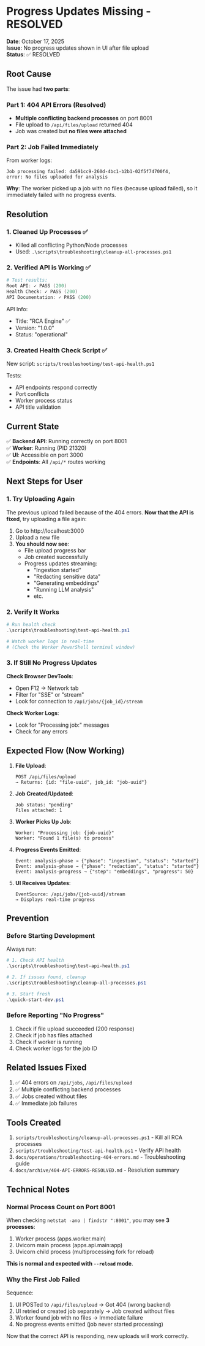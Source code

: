 # Progress Updates Missing - RESOLVED

**Date**: October 17, 2025  
**Issue**: No progress updates shown in UI after file upload  
**Status**: ✅ RESOLVED

## Root Cause

The issue had **two parts**:

### Part 1: 404 API Errors (Resolved)
- **Multiple conflicting backend processes** on port 8001
- File upload to `/api/files/upload` returned 404
- Job was created but **no files were attached**

### Part 2: Job Failed Immediately
From worker logs:
```
Job processing failed: da591cc9-260d-4bc1-b2b1-02f5f74700f4, 
error: No files uploaded for analysis
```

**Why**: The worker picked up a job with no files (because upload failed), so it immediately failed with no progress events.

## Resolution

### 1. Cleaned Up Processes ✅
- Killed all conflicting Python/Node processes
- Used: `.\scripts\troubleshooting\cleanup-all-processes.ps1`

### 2. Verified API is Working ✅
```powershell
# Test results:
Root API: ✓ PASS (200)
Health Check: ✓ PASS (200)
API Documentation: ✓ PASS (200)
```

API Info:
- Title: "RCA Engine" ✅
- Version: "1.0.0"
- Status: "operational"

### 3. Created Health Check Script ✅
New script: `scripts/troubleshooting/test-api-health.ps1`

Tests:
- API endpoints respond correctly
- Port conflicts
- Worker process status
- API title validation

## Current State

✅ **Backend API**: Running correctly on port 8001  
✅ **Worker**: Running (PID 21320)  
✅ **UI**: Accessible on port 3000  
✅ **Endpoints**: All `/api/*` routes working

## Next Steps for User

### 1. Try Uploading Again

The previous upload failed because of the 404 errors. **Now that the API is fixed**, try uploading a file again:

1. Go to http://localhost:3000
2. Upload a new file
3. **You should now see**:
   - File upload progress bar
   - Job created successfully
   - Progress updates streaming:
     - "Ingestion started"
     - "Redacting sensitive data"
     - "Generating embeddings"
     - "Running LLM analysis"
     - etc.

### 2. Verify It Works

```powershell
# Run health check
.\scripts\troubleshooting\test-api-health.ps1

# Watch worker logs in real-time
# (Check the Worker PowerShell terminal window)
```

### 3. If Still No Progress Updates

**Check Browser DevTools**:
- Open F12 → Network tab
- Filter for "SSE" or "stream"
- Look for connection to `/api/jobs/{job_id}/stream`

**Check Worker Logs**:
- Look for "Processing job:" messages
- Check for any errors

## Expected Flow (Now Working)

1. **File Upload**:
   ```
   POST /api/files/upload
   → Returns: {id: "file-uuid", job_id: "job-uuid"}
   ```

2. **Job Created/Updated**:
   ```
   Job status: "pending"
   Files attached: 1
   ```

3. **Worker Picks Up Job**:
   ```
   Worker: "Processing job: {job-uuid}"
   Worker: "Found 1 file(s) to process"
   ```

4. **Progress Events Emitted**:
   ```
   Event: analysis-phase → {"phase": "ingestion", "status": "started"}
   Event: analysis-phase → {"phase": "redaction", "status": "started"}
   Event: analysis-progress → {"step": "embeddings", "progress": 50}
   ```

5. **UI Receives Updates**:
   ```
   EventSource: /api/jobs/{job-uuid}/stream
   → Displays real-time progress
   ```

## Prevention

### Before Starting Development

Always run:
```powershell
# 1. Check API health
.\scripts\troubleshooting\test-api-health.ps1

# 2. If issues found, cleanup
.\scripts\troubleshooting\cleanup-all-processes.ps1

# 3. Start fresh
.\quick-start-dev.ps1
```

### Before Reporting "No Progress"

1. Check if file upload succeeded (200 response)
2. Check if job has files attached
3. Check if worker is running
4. Check worker logs for the job ID

## Related Issues Fixed

1. ✅ 404 errors on `/api/jobs`, `/api/files/upload`
2. ✅ Multiple conflicting backend processes
3. ✅ Jobs created without files
4. ✅ Immediate job failures

## Tools Created

1. `scripts/troubleshooting/cleanup-all-processes.ps1` - Kill all RCA processes
2. `scripts/troubleshooting/test-api-health.ps1` - Verify API health
3. `docs/operations/troubleshooting-404-errors.md` - Troubleshooting guide
4. `docs/archive/404-API-ERRORS-RESOLVED.md` - Resolution summary

## Technical Notes

### Normal Process Count on Port 8001

When checking `netstat -ano | findstr ":8001"`, you may see **3 processes**:
1. Worker process (apps.worker.main)
2. Uvicorn main process (apps.api.main:app)
3. Uvicorn child process (multiprocessing fork for reload)

**This is normal and expected with `--reload` mode**.

### Why the First Job Failed

Sequence:
1. UI POSTed to `/api/files/upload` → Got 404 (wrong backend)
2. UI retried or created job separately → Job created without files
3. Worker found job with no files → Immediate failure
4. No progress events emitted (job never started processing)

Now that the correct API is responding, new uploads will work correctly.
